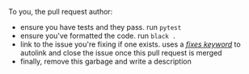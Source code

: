 
To you, the pull request author:
* ensure you have tests and they pass. run `pytest`
* ensure you've formatted the code. run  `black .`
* link to the issue you're fixing if one exists. uses a [_fixes keyword_](https://docs.github.com/en/github/managing-your-work-on-github/linking-a-pull-request-to-an-issue) to autolink and close the issue once this pull request is merged
* finally, remove this garbage and write a description
